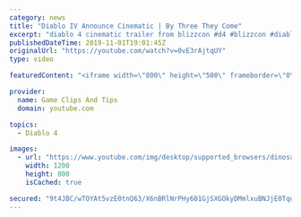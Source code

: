 ```yaml
---
category: news
title: "Diablo IV Announce Cinematic | By Three They Come"
excerpt: "diablo 4 cinematic trailer from blizzcon #d4 #blizzcon #diablo."
publishedDateTime: 2019-11-01T19:01:45Z
originalUrl: "https://youtube.com/watch?v=0vE3rAjtqUY"
type: video

featuredContent: "<iframe width=\"800\" height=\"500\" frameborder=\"0\" src=\"https://www.youtube.com/embed/0vE3rAjtqUY\" allow=\"accelerometer; autoplay; encrypted-media; gyroscope; picture-in-picture\" allowfullscreen></iframe>"

provider:
  name: Game Clips And Tips
  domain: youtube.com

topics:
  - Diablo 4

images:
  - url: "https://www.youtube.com/img/desktop/supported_browsers/dinosaur.png"
    width: 1200
    height: 800
    isCached: true

secured: "9t4JBC/wTOYAt5vzE0tnQ63/X6nBRlNrPHy601GjSXGOkyDMmlxuBNJjE0TqudXPF6Z2rF+xEsn+eOPsVEIlgTyE7BKJ4+1NkprMwKtUiUManzefm0wqUxFP4Gp7OGFrOUMNwLlvLDapHbuHhC6tkhC95/K6gCNBMjdmeW+5HcrjVhtt7jmBX4U/kLm1gU+S1fGJ8mnxBNq+SprV8DJBwdL52qDYeeqFiLUTzhKQTCEK+Hpu0gk1b2n+PCmRtoh83rL6kFA98YMxFucsqMLcr9b9cq61NNjULZZ4pK92F8FV6iJqbskKtS6Dk2cq+WNzu87n8TtmpyVrUQhWz8Sb605bkWIVgk2ZHFxFTz7x9uQdkYmcAD4a5FxupAs7rpTS33E9droiWbuMiHVQOxWQwg==;Tfk0HLliQUk+lLRmpx71rw=="
---
```


